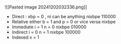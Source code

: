 ![[Pasted image 20241202032336.png]]
- Direct : xbp = 0 , ni can be anything 
	  nixbpe 110000
- Relative
	  either b = 1 and p = 0 or vice versa
	  nixbpe 
- Immediate
	  i = 1 n = 0 
	  nixbpe 010000
- Indirect
	  i = 0 n = 1
	  nixbpe 100000
- Indexed
	  x = 1